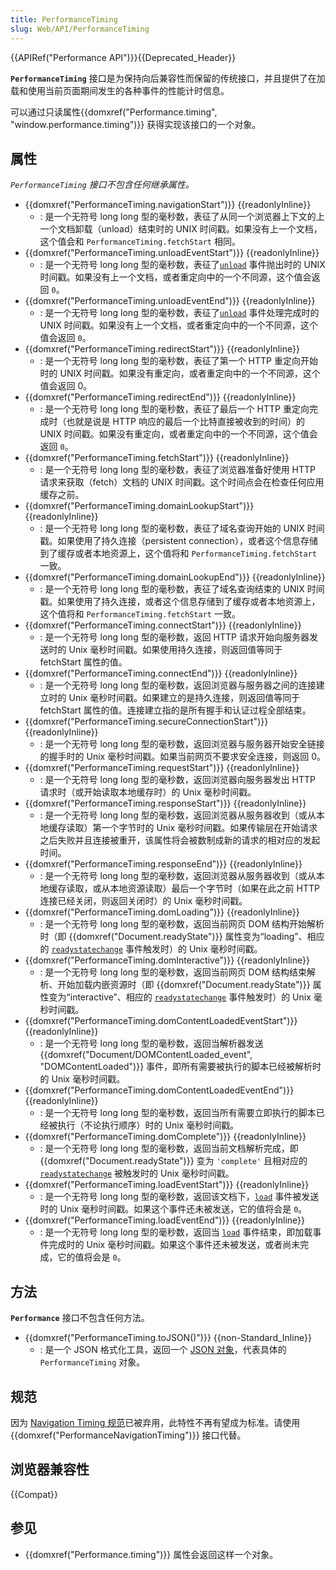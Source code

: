 ```yaml
---
title: PerformanceTiming
slug: Web/API/PerformanceTiming
---
```


{{APIRef("Performance API")}}{{Deprecated_Header}}

**`PerformanceTiming`** 接口是为保持向后兼容性而保留的传统接口，并且提供了在加载和使用当前页面期间发生的各种事件的性能计时信息。

可以通过只读属性{{domxref("Performance.timing", "window.performance.timing")}} 获得实现该接口的一个对象。

## 属性

_`PerformanceTiming` 接口不包含任何继承属性。_

- {{domxref("PerformanceTiming.navigationStart")}} {{readonlyInline}}
  - : 是一个无符号 long long 型的毫秒数，表征了从同一个浏览器上下文的上一个文档卸载（unload）结束时的 UNIX 时间戳。如果没有上一个文档，这个值会和 `PerformanceTiming.fetchStart` 相同。
- {{domxref("PerformanceTiming.unloadEventStart")}} {{readonlyInline}}
  - : 是一个无符号 long long 型的毫秒数，表征了[`unload`](/zh-CN/docs/Web/API/Window/unload_event) 事件抛出时的 UNIX 时间戳。如果没有上一个文档，或者重定向中的一个不同源，这个值会返回 `0`。
- {{domxref("PerformanceTiming.unloadEventEnd")}} {{readonlyInline}}
  - : 是一个无符号 long long 型的毫秒数，表征了[`unload`](/zh-CN/docs/Web/API/Window/unload_event) 事件处理完成时的 UNIX 时间戳。如果没有上一个文档，或者重定向中的一个不同源，这个值会返回 `0`。
- {{domxref("PerformanceTiming.redirectStart")}} {{readonlyInline}}
  - : 是一个无符号 long long 型的毫秒数，表征了第一个 HTTP 重定向开始时的 UNIX 时间戳。如果没有重定向，或者重定向中的一个不同源，这个值会返回 0。
- {{domxref("PerformanceTiming.redirectEnd")}} {{readonlyInline}}
  - : 是一个无符号 long long 型的毫秒数，表征了最后一个 HTTP 重定向完成时（也就是说是 HTTP 响应的最后一个比特直接被收到的时间）的 UNIX 时间戳。如果没有重定向，或者重定向中的一个不同源，这个值会返回 `0`。
- {{domxref("PerformanceTiming.fetchStart")}} {{readonlyInline}}
  - : 是一个无符号 long long 型的毫秒数，表征了浏览器准备好使用 HTTP 请求来获取（fetch）文档的 UNIX 时间戳。这个时间点会在检查任何应用缓存之前。
- {{domxref("PerformanceTiming.domainLookupStart")}} {{readonlyInline}}
  - : 是一个无符号 long long 型的毫秒数，表征了域名查询开始的 UNIX 时间戳。如果使用了持久连接（persistent connection），或者这个信息存储到了缓存或者本地资源上，这个值将和 `PerformanceTiming.fetchStart` 一致。
- {{domxref("PerformanceTiming.domainLookupEnd")}} {{readonlyInline}}
  - : 是一个无符号 long long 型的毫秒数，表征了域名查询结束的 UNIX 时间戳。如果使用了持久连接，或者这个信息存储到了缓存或者本地资源上，这个值将和 `PerformanceTiming.fetchStart` 一致。
- {{domxref("PerformanceTiming.connectStart")}} {{readonlyInline}}
  - : 是一个无符号 long long 型的毫秒数，返回 HTTP 请求开始向服务器发送时的 Unix 毫秒时间戳。如果使用持久连接，则返回值等同于 fetchStart 属性的值。
- {{domxref("PerformanceTiming.connectEnd")}} {{readonlyInline}}
  - : 是一个无符号 long long 型的毫秒数，返回浏览器与服务器之间的连接建立时的 Unix 毫秒时间戳。如果建立的是持久连接，则返回值等同于 fetchStart 属性的值。连接建立指的是所有握手和认证过程全部结束。
- {{domxref("PerformanceTiming.secureConnectionStart")}} {{readonlyInline}}
  - : 是一个无符号 long long 型的毫秒数，返回浏览器与服务器开始安全链接的握手时的 Unix 毫秒时间戳。如果当前网页不要求安全连接，则返回 0。
- {{domxref("PerformanceTiming.requestStart")}} {{readonlyInline}}
  - : 是一个无符号 long long 型的毫秒数，返回浏览器向服务器发出 HTTP 请求时（或开始读取本地缓存时）的 Unix 毫秒时间戳。
- {{domxref("PerformanceTiming.responseStart")}} {{readonlyInline}}
  - : 是一个无符号 long long 型的毫秒数，返回浏览器从服务器收到（或从本地缓存读取）第一个字节时的 Unix 毫秒时间戳。如果传输层在开始请求之后失败并且连接被重开，该属性将会被数制成新的请求的相对应的发起时间。
- {{domxref("PerformanceTiming.responseEnd")}} {{readonlyInline}}
  - : 是一个无符号 long long 型的毫秒数，返回浏览器从服务器收到（或从本地缓存读取，或从本地资源读取）最后一个字节时（如果在此之前 HTTP 连接已经关闭，则返回关闭时）的 Unix 毫秒时间戳。
- {{domxref("PerformanceTiming.domLoading")}} {{readonlyInline}}
  - : 是一个无符号 long long 型的毫秒数，返回当前网页 DOM 结构开始解析时（即 {{domxref("Document.readyState")}} 属性变为“loading”、相应的 [`readystatechange`](/zh-CN/docs/Web/API/Document/readystatechange_event) 事件触发时）的 Unix 毫秒时间戳。
- {{domxref("PerformanceTiming.domInteractive")}} {{readonlyInline}}
  - : 是一个无符号 long long 型的毫秒数，返回当前网页 DOM 结构结束解析、开始加载内嵌资源时（即 {{domxref("Document.readyState")}} 属性变为“interactive”、相应的 [`readystatechange`](/zh-CN/docs/Web/API/Document/readystatechange_event) 事件触发时）的 Unix 毫秒时间戳。
- {{domxref("PerformanceTiming.domContentLoadedEventStart")}} {{readonlyInline}}
  - : 是一个无符号 long long 型的毫秒数，返回当解析器发送 {{domxref("Document/DOMContentLoaded_event", "DOMContentLoaded")}} 事件，即所有需要被执行的脚本已经被解析时的 Unix 毫秒时间戳。
- {{domxref("PerformanceTiming.domContentLoadedEventEnd")}} {{readonlyInline}}
  - : 是一个无符号 long long 型的毫秒数，返回当所有需要立即执行的脚本已经被执行（不论执行顺序）时的 Unix 毫秒时间戳。
- {{domxref("PerformanceTiming.domComplete")}} {{readonlyInline}}
  - : 是一个无符号 long long 型的毫秒数，返回当前文档解析完成，即 {{domxref("Document.readyState")}} 变为 `'complete'` 且相对应的 [`readystatechange`](/zh-CN/docs/Web/API/Document/readystatechange_event) 被触发时的 Unix 毫秒时间戳。
- {{domxref("PerformanceTiming.loadEventStart")}} {{readonlyInline}}
  - : 是一个无符号 long long 型的毫秒数，返回该文档下，[`load`](/zh-CN/docs/Web/API/Window/load_event) 事件被发送时的 Unix 毫秒时间戳。如果这个事件还未被发送，它的值将会是 `0`。
- {{domxref("PerformanceTiming.loadEventEnd")}} {{readonlyInline}}
  - : 是一个无符号 long long 型的毫秒数，返回当 [`load`](/zh-CN/docs/Web/API/Window/load_event) 事件结束，即加载事件完成时的 Unix 毫秒时间戳。如果这个事件还未被发送，或者尚未完成，它的值将会是 `0`。

## 方法

**`Performance`** 接口不包含任何方法。

- {{domxref("PerformanceTiming.toJSON()")}} {{non-Standard_Inline}}
  - : 是一个 JSON 格式化工具，返回一个 [JSON 对象](/zh-CN/docs/Web/JavaScript/Reference/Global_Objects/JSON)，代表具体的 `PerformanceTiming` 对象。

## 规范

因为 [Navigation Timing 规范](https://w3c.github.io/navigation-timing/#obsolete)已被弃用，此特性不再有望成为标准。请使用 {{domxref("PerformanceNavigationTiming")}} 接口代替。

## 浏览器兼容性

{{Compat}}

## 参见

- {{domxref("Performance.timing")}} 属性会返回这样一个对象。
